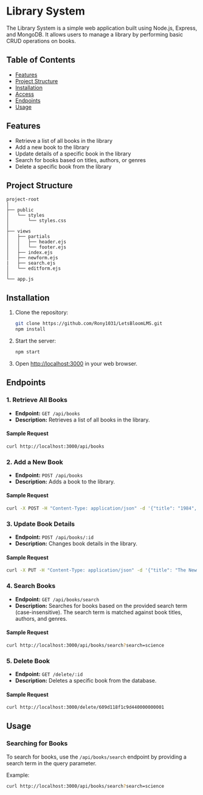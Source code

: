 
# Library System

The Library System is a simple web application built using Node.js, Express, and MongoDB. It allows users to manage a library by performing basic CRUD operations on books.

## Table of Contents

- [Features](#features)
- [Project Structure](#project-structure)
- [Installation](#installation)
- [Access](#access)
- [Endpoints](#endpoints)
- [Usage](#usage)

## Features

- Retrieve a list of all books in the library
- Add a new book to the library
- Update details of a specific book in the library
- Search for books based on titles, authors, or genres
- Delete a specific book from the library

## Project Structure

```
project-root
│
├── public
│   └── styles
│       └── styles.css
│
├── views
│   ├── partials
│   │   ├── header.ejs
│   │   └── footer.ejs
│   ├── index.ejs
│   ├── newform.ejs
|   ├── search.ejs
│   └── editform.ejs
│
└── app.js
```

## Installation

1. Clone the repository:

   ```bash
   git clone https://github.com/Rony1031/LetsBloomLMS.git
   npm install
   ```

2. Start the server:

   ```bash
   npm start
   ```

3. Open [http://localhost:3000](http://localhost:3000) in your web browser.

## Endpoints

### 1. Retrieve All Books

- **Endpoint:** `GET /api/books`
- **Description:** Retrieves a list of all books in the library.

#### Sample Request

```bash
curl http://localhost:3000/api/books
```

### 2. Add a New Book

- **Endpoint:** `POST /api/books`
- **Description:** Adds a book to the library.

#### Sample Request

```bash
curl -X POST -H "Content-Type: application/json" -d '{"title": "1984", "author": "George Orwell", "genre": "Dystopian"}' http://localhost:3000/api/books
```

### 3. Update Book Details

- **Endpoint:** `POST /api/books/:id`
- **Description:** Changes book details in the library.

#### Sample Request

```bash
curl -X PUT -H "Content-Type: application/json" -d '{"title": "The New Title", "author": "New Author", "genre": "New Genre"}' http://localhost:3000/api/books/609d118f1c9d440000000001
```

### 4. Search Books

- **Endpoint:** `GET /api/books/search`
- **Description:** Searches for books based on the provided search term (case-insensitive). The search term is matched against book titles, authors, and genres.

#### Sample Request

```bash
curl http://localhost:3000/api/books/search?search=science
```

### 5. Delete Book

- **Endpoint:** `GET /delete/:id`
- **Description:** Deletes a specific book from the database.

#### Sample Request

```bash
curl http://localhost:3000/delete/609d118f1c9d440000000001
```

## Usage

### Searching for Books

To search for books, use the `/api/books/search` endpoint by providing a search term in the query parameter.

Example:

```bash
curl http://localhost:3000/api/books/search?search=science
```
